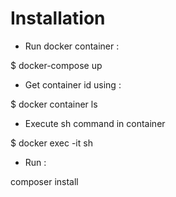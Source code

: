# Installation 

* Run docker container : 

$ docker-compose up


* Get container id using :

$ docker container ls  


* Execute sh command in container

$ docker exec -it <container id> sh


* Run :

composer install
